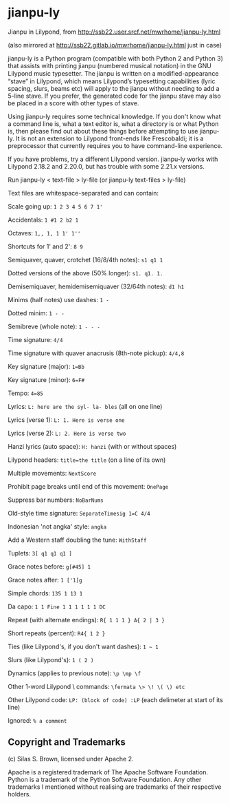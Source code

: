 # jianpu-ly

Jianpu in Lilypond, from http://ssb22.user.srcf.net/mwrhome/jianpu-ly.html

(also mirrored at http://ssb22.gitlab.io/mwrhome/jianpu-ly.html just in case)

jianpu-ly is a Python program (compatible with both Python 2 and Python 3) that assists with printing jianpu (numbered musical notation) in the GNU Lilypond music typesetter. The jianpu is written on a modiﬁed-appearance “stave” in Lilypond, which means Lilypond’s typesetting capabilities (lyric spacing, slurs, beams etc) will apply to the jianpu without needing to add a 5-line stave. If you prefer, the generated code for the jianpu stave may also be placed in a score with other types of stave.

Using jianpu-ly requires some technical knowledge.  If you don't know what a command line is, what a text editor is, what a directory is or what Python is, then please find out about these things before attempting to use jianpu-ly.  It is not an extension to Lilypond front-ends like Frescobaldi; it is a preprocessor that currently requires you to have command-line experience.

If you have problems, try a different Lilypond version.
jianpu-ly works with Lilypond 2.18.2 and 2.20.0,
but has trouble with some 2.21.x versions.

Run jianpu-ly < text-file > ly-file (or jianpu-ly text-files > ly-file)

Text files are whitespace-separated and can contain:

Scale going up: `1 2 3 4 5 6 7 1'`

Accidentals: `1 #1 2 b2 1`

Octaves: `1,, 1, 1 1' 1''`

Shortcuts for 1' and 2': `8 9`

Semiquaver, quaver, crotchet (16/8/4th notes): `s1 q1 1`

Dotted versions of the above (50% longer): `s1. q1. 1.`

Demisemiquaver, hemidemisemiquaver (32/64th notes): `d1 h1`

Minims (half notes) use dashes: `1 -`

Dotted minim: `1 - -`

Semibreve (whole note): `1 - - -`

Time signature: `4/4`

Time signature with quaver anacrusis (8th-note pickup): `4/4,8`

Key signature (major): `1=Bb`

Key signature (minor): `6=F#`

Tempo: `4=85`

Lyrics: `L: here are the syl- la- bles` (all on one line)

Lyrics (verse 1): `L: 1. Here is verse one`

Lyrics (verse 2): `L: 2. Here is verse two`

Hanzi lyrics (auto space): `H: hanzi` (with or without spaces)

Lilypond headers: `title=the title` (on a line of its own)

Multiple movements: `NextScore`

Prohibit page breaks until end of this movement: `OnePage`

Suppress bar numbers: `NoBarNums`

Old-style time signature: `SeparateTimesig 1=C 4/4`

Indonesian 'not angka' style: `angka`

Add a Western staff doubling the tune: `WithStaff`

Tuplets: `3[ q1 q1 q1 ]`

Grace notes before: `g[#45] 1`

Grace notes after: `1 ['1]g`

Simple chords: `135 1 13 1`

Da capo: `1 1 Fine 1 1 1 1 1 1 DC`

Repeat (with alternate endings): `R{ 1 1 1 } A{ 2 | 3 }`

Short repeats (percent): `R4{ 1 2 }`

Ties (like Lilypond's, if you don't want dashes): `1 ~ 1`

Slurs (like Lilypond's): `1 ( 2 )`

Dynamics (applies to previous note): `\p \mp \f`

Other 1-word Lilypond \ commands: `\fermata \> \! \( \) etc`

Other Lilypond code: `LP: (block of code) :LP` (each delimeter at start of its line)

Ignored: `% a comment`


Copyright and Trademarks
------------------------

(c) Silas S. Brown, licensed under Apache 2.

Apache is a registered trademark of The Apache Software Foundation.
Python is a trademark of the Python Software Foundation.
Any other trademarks I mentioned without realising are trademarks of their respective holders.
